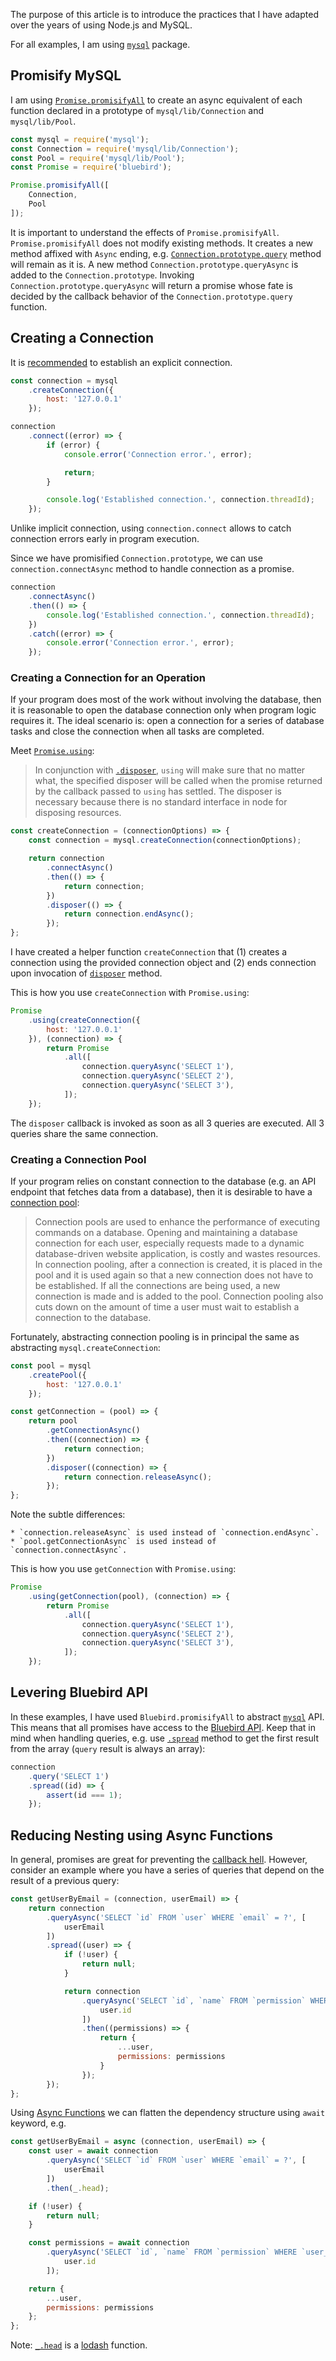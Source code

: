 The purpose of this article is to introduce the practices that I have adapted over the years of using Node.js and MySQL.

For all examples, I am using [`mysql`](https://github.com/felixge/node-mysql) package.

## Promisify MySQL

I am using [`Promise.promisifyAll`](http://bluebirdjs.com/docs/api/promise.promisifyall.html) to create an async equivalent of each function declared in a prototype of `mysql/lib/Connection` and `mysql/lib/Pool`.

```js
const mysql = require('mysql');
const Connection = require('mysql/lib/Connection');
const Pool = require('mysql/lib/Pool');
const Promise = require('bluebird');

Promise.promisifyAll([
    Connection,
    Pool
]);
```

It is important to understand the effects of `Promise.promisifyAll`. `Promise.promisifyAll` does not modify existing methods. It creates a new method affixed with `Async` ending, e.g. [`Connection.prototype.query`](https://github.com/felixge/node-mysql/blob/1720920f7afc660d37430c35c7128b20f77735e3/lib/Connection.js#L189) method will remain as it is. A new method `Connection.prototype.queryAsync` is added to the `Connection.prototype`. Invoking `Connection.prototype.queryAsync` will return a promise whose fate is decided by the callback behavior of the `Connection.prototype.query` function.

## Creating a Connection

It is [recommended](https://github.com/felixge/node-mysql/tree/1720920f7afc660d37430c35c7128b20f77735e3#establishing-connections) to establish an explicit connection.

```js
const connection = mysql
    .createConnection({
        host: '127.0.0.1'
    });

connection
    .connect((error) => {
        if (error) {
            console.error('Connection error.', error);

            return;
        }

        console.log('Established connection.', connection.threadId);
    });
```

Unlike implicit connection, using `connection.connect` allows to catch connection errors early in program execution.

Since we have promisified `Connection.prototype`, we can use `connection.connectAsync` method to handle connection as a promise.

```js
connection
    .connectAsync()
    .then(() => {
        console.log('Established connection.', connection.threadId);
    })
    .catch((error) => {
        console.error('Connection error.', error);
    });
```

### Creating a Connection for an Operation

If your program does most of the work without involving the database, then it is reasonable to open the database connection only when program logic requires it. The ideal scenario is: open a connection for a series of database tasks and close the connection when all tasks are completed.

Meet [`Promise.using`](http://bluebirdjs.com/docs/api/promise.using.html):

> In conjunction with [`.disposer`](http://bluebirdjs.com/docs/api/disposer.html), `using` will make sure that no matter what, the specified disposer will be called when the promise returned by the callback passed to `using` has settled. The disposer is necessary because there is no standard interface in node for disposing resources.


```js
const createConnection = (connectionOptions) => {
    const connection = mysql.createConnection(connectionOptions);

    return connection
        .connectAsync()
        .then(() => {
            return connection;
        })
        .disposer(() => {
            return connection.endAsync();
        });
};
```

I have created a helper function `createConnection` that (1) creates a connection using the provided connection object and (2) ends connection upon invocation of [`disposer`](http://bluebirdjs.com/docs/api/disposer.html) method.

This is how you use `createConnection` with `Promise.using`:

```js
Promise
    .using(createConnection({
        host: '127.0.0.1'
    }), (connection) => {
        return Promise
            .all([
                connection.queryAsync('SELECT 1'),
                connection.queryAsync('SELECT 2'),
                connection.queryAsync('SELECT 3'),
            ]);
    });
```

The `disposer` callback is invoked as soon as all 3 queries are executed. All 3 queries share the same connection.

### Creating a Connection Pool

If your program relies on constant connection to the database (e.g. an API endpoint that fetches data from a database), then it is desirable to have a [connection pool](https://en.wikipedia.org/wiki/Connection_pool):

> Connection pools are used to enhance the performance of executing commands on a database. Opening and maintaining a database connection for each user, especially requests made to a dynamic database-driven website application, is costly and wastes resources. In connection pooling, after a connection is created, it is placed in the pool and it is used again so that a new connection does not have to be established. If all the connections are being used, a new connection is made and is added to the pool. Connection pooling also cuts down on the amount of time a user must wait to establish a connection to the database.

Fortunately, abstracting connection pooling is in principal the same as abstracting `mysql.createConnection`:

```js
const pool = mysql
    .createPool({
        host: '127.0.0.1'
    });

const getConnection = (pool) => {
    return pool
        .getConnectionAsync()
        .then((connection) => {
            return connection;
        })
        .disposer((connection) => {
            return connection.releaseAsync();
        });
};
```

Note the subtle differences:

    * `connection.releaseAsync` is used instead of `connection.endAsync`.
    * `pool.getConnectionAsync` is used instead of `connection.connectAsync`.

This is how you use `getConnection` with `Promise.using`:

```js
Promise
    .using(getConnection(pool), (connection) => {
        return Promise
            .all([
                connection.queryAsync('SELECT 1'),
                connection.queryAsync('SELECT 2'),
                connection.queryAsync('SELECT 3'),
            ]);
    });
```

## Levering Bluebird API

In these examples, I have used `Bluebird.promisifyAll` to abstract [`mysql`](https://github.com/felixge/node-mysql) API. This means that all promises have access to the [Bluebird API](http://bluebirdjs.com/docs/api-reference.html). Keep that in mind when handling queries, e.g. use [`.spread`](http://bluebirdjs.com/docs/api/spread.html) method to get the first result from the array (`query` result is always an array):

```js
connection
    .query('SELECT 1')
    .spread((id) => {
        assert(id === 1);
    });
```

## Reducing Nesting using Async Functions

In general, promises are great for preventing the [callback hell](http://callbackhell.com/). However, consider an example where you have a series of queries that depend on the result of a previous query:

```js
const getUserByEmail = (connection, userEmail) => {
    return connection
        .queryAsync('SELECT `id` FROM `user` WHERE `email` = ?', [
            userEmail
        ])
        .spread((user) => {
            if (!user) {
                return null;
            }

            return connection
                .queryAsync('SELECT `id`, `name` FROM `permission` WHERE `user_id` = ?', [
                    user.id
                ])
                .then((permissions) => {
                    return {
                        ...user,
                        permissions: permissions
                    }
                });
        });
};
```

Using [Async Functions](https://github.com/tc39/ecmascript-asyncawait) we can flatten the dependency structure using `await` keyword, e.g.

```js
const getUserByEmail = async (connection, userEmail) => {
    const user = await connection
        .queryAsync('SELECT `id` FROM `user` WHERE `email` = ?', [
            userEmail
        ])
        .then(_.head);

    if (!user) {
        return null;
    }

    const permissions = await connection
        .queryAsync('SELECT `id`, `name` FROM `permission` WHERE `user_id` = ?', [
            user.id
        ]);

    return {
        ...user,
        permissions: permissions
    };
};
```

Note: [`_.head`](https://lodash.com/docs#head) is a [lodash](https://lodash.com/) function.
